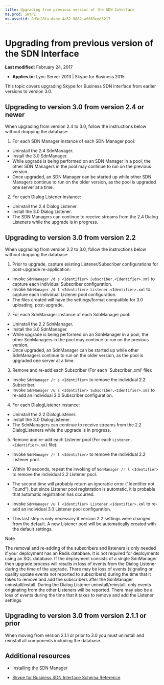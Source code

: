 ```yaml
---
title: Upgrading from previous version of the SDN Interface
ms.prod: SKYPE
ms.assetid: 8d3c28fa-dabe-4a52-9882-a6663ced5217
---
```



# Upgrading from previous version of the SDN Interface

 **Last modified:** February 24, 2017
  
    
    

 * **Applies to:** Lync Server 2013 | Skype for Business 2015

This topic covers upgrading Skype for Business SDN Interface from earlier versions to version 3.0. 
  
    
    


## Upgrading to version 3.0 from version 2.4 or newer

When upgrading from version 2.4 to 3.0, follow the instructions below without dropping the database: 
  
    
    

1. For each SDN Manager instance of each SDN Manager pool: 
  - Uninstall the 2.4 SdnManager. 
  - Install the 3.0 SdnManager. 
  - While upgrade is being performed on an SDN Manager in a pool, the other SDN Managers in the pool may continue to run on the previous version. 
  - Once upgraded, an SDN Manager can be started up while other SDN Managers continue to run on the older version, as the pool is upgraded one server at a time. 
    
  
2. For each Dialog Listener instance: 
  - Uninstall the 2.4 Dialog Listener. 
  - Install the 3.0 Dialog Listener. 
  - The SDN Managers can continue to receive streams from the 2.4 Dialog Listeners while the upgrade is in progress. 
    
  

## Upgrading to version 3.0 from version 2.2

When upgrading from version 2.2 to 3.0, follow the instructions below without dropping the database: 
  
    
    

1. Prior to upgrade, capture existing Listener/Subscriber configurations for post-upgrade re-application: 
  - Invoke `SdnManager /d s <Identifier> Subscriber.<Identifier>.xml` to capture each individual Subscriber configuration. 
  - Invoke `SdnManager /d l <Identifier> Listener.<Identifier>.xml` to capture each individual Listener pool configuration. 
  - The files created will have the settings/format compatible for 3.0 uploading, post-upgrade. 
2. For each SdnManager instance of each SdnManager pool: 
  - Uninstall the 2.2 SdnManager. 
  - Install the 3.0 SdnManager. 
  - While upgrade is being performed on an SdnManager in a pool, the other SdnManagers in the pool may continue to run on the previous version. 
  - Once upgraded, an SdnManager can be started up while other SdnManagers continue to run on the older version, as the pool is upgraded one server at a time. 
3. Remove and re-add each Subscriber (For each 'Subscriber.<Identifier>.xml' file): 
  - Invoke `SdnManager /r s <Identifier>` to remove the individual 2.2 Subscriber. 
  - Invoke `SdnManager /u s <Identifier> Subscriber.<Identifier>.xml` to re-add an individual 3.0 Subscriber configuration. 
4. For each DialogListener instance: 
  - Uninstall the 2.2 DialogListener. 
  - Install the 3.0 DialogListener. 
  - The SdnManagers can continue to receive streams from the 2.2 DialogListeners while the upgrade is in progress. 
  
5. Remove and re-add each Listener pool (For each `Listener.<Identifier>.xml` file): 
    
  - Invoke `SdnManager /r l <Identifier>` to remove the individual 2.2 Listener pool. 
    
  
  - Within 10 seconds, repeat the invoking of `SdnManager /r l <Identifier>` to remove the individual 2.2 Listener pool. 
    
  
  - The second time will probably return an ignorable error ("Identifier not Found"), but since Listener pool registration is automatic, it is probable that automatic registration has occurred. 
    
  
  - Invoke `SdnManager /u l <Identifier> Listener.<Identifier>.xml` to re-add an individual 3.0 Listener pool configuration. 
    
  
  - This last step is only necessary if version 2.2 settings were changed from the default. A new Listener pool will be automatically created with the default settings. 
    
  

> [!NOTE]
> The removal and re-adding of the subscribers and listeners is only needed if your deployment has an Redis database. It is not required for deployments using an SQL database. If the deployment consists of a single SdnManager then upgrade process will results in loss of events from the Dialog Listener during the time of the upgrade. There may be loss of events (signaling or quality update events not reported to subscribers) during the time that it takes to remove and add the subscribers after the SdnManager uninstall/install. During the Dialog Listener uninstall/reinstall, only events originating from the other Listeners will be reported.  There may also be a loss of events during the time that it takes to remove and add the Listener settings. 
  
    
    


## Upgrading to version 3.0 from version 2.1.1 or prior

When moving from version 2.1.1 or prior to 3.0 you must uninstall and reinstall all components including the database. 
  
    
    

## Additional resources


-  [Installing the SDN Manager](installing-the-sdn-manager.md)
    
  
-  [Skype for Business SDN Interface Schema Reference](skype-for-business-sdn-interface-schema-reference.md)
    
  


